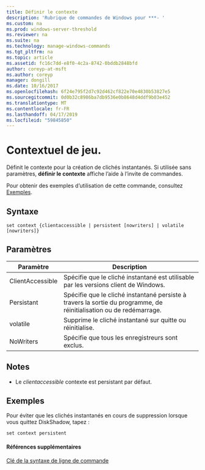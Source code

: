 ```yaml
---
title: Définir le contexte
description: 'Rubrique de commandes de Windows pour ***- '
ms.custom: na
ms.prod: windows-server-threshold
ms.reviewer: na
ms.suite: na
ms.technology: manage-windows-commands
ms.tgt_pltfrm: na
ms.topic: article
ms.assetid: fc16c7dd-e8f0-4c2a-8742-0bddb2848bfd
author: coreyp-at-msft
ms.author: coreyp
manager: dongill
ms.date: 10/16/2017
ms.openlocfilehash: 6f24e795f2d7c92d462cf822e70e4830b53827e5
ms.sourcegitcommit: 0d0b32c8986ba7db9536e0b8648d4ddf9b03e452
ms.translationtype: MT
ms.contentlocale: fr-FR
ms.lasthandoff: 04/17/2019
ms.locfileid: "59845850"
---
```

# <a name="set-contex"></a>Contextuel de jeu.



Définit le contexte pour la création de clichés instantanés. Si utilisée sans paramètres, **définir le contexte** affiche l’aide à l’invite de commandes.

Pour obtenir des exemples d’utilisation de cette commande, consultez [Exemples](#BKMK_examples).

## <a name="syntax"></a>Syntaxe

```
set context {clientaccessible | persistent [nowriters] | volatile [nowriters]}
```

## <a name="parameters"></a>Paramètres

|Paramètre|Description|
|---------|-----------|
|ClientAccessible|Spécifie que le cliché instantané est utilisable par les versions client de Windows.|
|Persistant|Spécifie que le cliché instantané persiste à travers la sortie du programme, de réinitialisation ou de redémarrage.|
|volatile|Supprime le cliché instantané sur quitte ou réinitialise.|
|NoWriters|Spécifie que tous les enregistreurs sont exclus.|

## <a name="remarks"></a>Notes

-   Le *clientaccessible* contexte est persistant par défaut.

## <a name="BKMK_examples"></a>Exemples

Pour éviter que les clichés instantanés en cours de suppression lorsque vous quittez DiskShadow, tapez :
```
set context persistent
```

#### <a name="additional-references"></a>Références supplémentaires

[Clé de la syntaxe de ligne de commande](command-line-syntax-key.md)